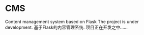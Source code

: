 # CMS
Content management system based on Flask
The project is under development.
基于Flask的内容管理系统.
项目正在开发之中……

